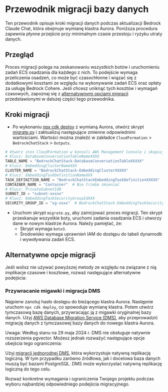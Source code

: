 # Przewodnik migracji bazy danych

Ten przewodnik opisuje kroki migracji danych podczas aktualizacji Bedrock Claude Chat, która obejmuje wymianę klastra Aurora. Poniższa procedura zapewnia płynne przejście przy minimalnym czasie przestoju i ryzyku utraty danych.

## Przegląd

Proces migracji polega na zeskanowaniu wszystkich botów i uruchomieniu zadań ECS osadzania dla każdego z nich. To podejście wymaga przeliczenia osadzeń, co może być czasochłonne i wiązać się z dodatkowymi kosztami ze względu na wykonywanie zadań ECS oraz opłaty za usługę Bedrock Cohere. Jeśli chcesz uniknąć tych kosztów i wymagań czasowych, zapoznaj się z [alternatywnymi opcjami migracji](#alternative-migration-options) przedstawionymi w dalszej części tego przewodnika.

## Kroki migracji

- Po wykonaniu [npx cdk deploy](../README.md#deploy-using-cdk) z wymianą Aurora, otwórz skrypt [migrate.py](./migrate.py) i zaktualizuj następujące zmienne odpowiednimi wartościami. Wartości można znaleźć w zakładce `CloudFormation` > `BedrockChatStack` > `Outputs`.

```py
# Otwórz stos CloudFormation w konsoli AWS Management Console i skopiuj wartości z zakładki Outputs.
# Klucz: DatabaseConversationTableNameXXXX
TABLE_NAME = "BedrockChatStack-DatabaseConversationTableXXXXX"
# Klucz: EmbeddingClusterNameXXX
CLUSTER_NAME = "BedrockChatStack-EmbeddingClusterXXXXX"
# Klucz: EmbeddingTaskDefinitionNameXXX
TASK_DEFINITION_NAME = "BedrockChatStackEmbeddingTaskDefinitionXXXXX"
CONTAINER_NAME = "Container"  # Nie trzeba zmieniać
# Klucz: PrivateSubnetId0
SUBNET_ID = "subnet-xxxxx"
# Klucz: EmbeddingTaskSecurityGroupIdXXX
SECURITY_GROUP_ID = "sg-xxxx"  # BedrockChatStack-EmbeddingTaskSecurityGroupXXXXX
```

- Uruchom skrypt `migrate.py`, aby zainicjować proces migracji. Ten skrypt przeskanuje wszystkie boty, uruchomi zadania osadzania ECS i utworzy dane w nowym klastrze Aurora. Należy pamiętać, że:
  - Skrypt wymaga `boto3`.
  - Środowisko wymaga uprawnień IAM do dostępu do tabeli dynamodb i wywoływania zadań ECS.

## Alternatywne opcje migracji

Jeśli wolisz nie używać powyższej metody ze względu na związane z nią implikacje czasowe i kosztowe, rozważ następujące alternatywne podejścia:

### Przywracanie migawki i migracja DMS

Najpierw zanotuj hasło dostępu do bieżącego klastra Aurora. Następnie uruchom `npx cdk deploy`, co spowoduje wymianę klastra. Potem utwórz tymczasową bazę danych, przywracając ją z migawki oryginalnej bazy danych.
Użyj [AWS Database Migration Service (DMS)](https://aws.amazon.com/dms/), aby przeprowadzić migrację danych z tymczasowej bazy danych do nowego klastra Aurora.

Uwaga: Według stanu na 29 maja 2024 r. DMS nie obsługuje natywnie rozszerzenia pgvector. Możesz jednak rozważyć następujące opcje obejścia tego ograniczenia:

Użyj [migracji jednorodnej DMS](https://docs.aws.amazon.com/dms/latest/userguide/dm-migrating-data.html), która wykorzystuje natywną replikację logiczną. W tym przypadku zarówno źródłowa, jak i docelowa baza danych muszą być bazami PostgreSQL. DMS może wykorzystać natywną replikację logiczną do tego celu.

Rozważ konkretne wymagania i ograniczenia Twojego projektu podczas wyboru najbardziej odpowiedniego podejścia migracyjnego.